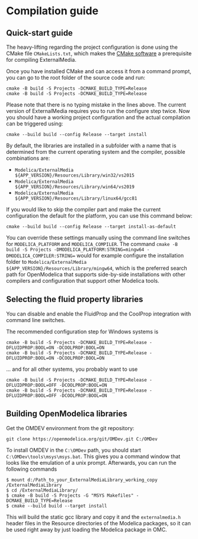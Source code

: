 # Compilation guide

## Quick-start guide

The heavy-lifting regarding the project configuration is done using the CMake
file `CMakeLists.txt`, which makes the [CMake software](https://cmake.org/)
a prerequisite for compiling ExternalMedia.

Once you have installed CMake and can access it from a command prompt, you can
go to the root folder of the source code and run:

```shell
cmake -B build -S Projects -DCMAKE_BUILD_TYPE=Release
cmake -B build -S Projects -DCMAKE_BUILD_TYPE=Release
```

Please note that there is no typing mistake in the lines above. The current version
of ExternalMedia requires you to run the configure step twice. Now you should have
a working project configuration and the actual compilation can be triggered using:

```shell
cmake --build build --config Release --target install
```

By default, the libraries are installed in a subfolder with a name that is determined
from the current operating system and the compiler, possible combinations are:
- `Modelica/ExternalMedia ${APP_VERSION}/Resources/Library/win32/vs2015`
- `Modelica/ExternalMedia ${APP_VERSION}/Resources/Library/win64/vs2019`
- `Modelica/ExternalMedia ${APP_VERSION}/Resources/Library/linux64/gcc81`

If you would like to skip the compiler part and make the current configuration the
default for the platform, you can use this command below:

```shell
cmake --build build --config Release --target install-as-default
```

You can override these settings manually using the command line switches for
`MODELICA_PLATFORM` and `MODELICA_COMPILER`. The command 
`cmake -B build -S Projects -DMODELICA_PLATFORM:STRING=mingw64 -DMODELICA_COMPILER:STRING=`
would for example configure the installation folder to
`Modelica/ExternalMedia ${APP_VERSION}/Resources/Library/mingw64`, which is the
preferred search path for OpenModelica that supports side-by-side installations with
other compilers and configuration that support other Modelica tools.

## Selecting the fluid property libraries

You can disable and enable the FluidProp and the CoolProp integration with command
line switches.

The recommended configuration step for Windows systems is 

```shell
cmake -B build -S Projects -DCMAKE_BUILD_TYPE=Release -DFLUIDPROP:BOOL=ON -DCOOLPROP:BOOL=ON
cmake -B build -S Projects -DCMAKE_BUILD_TYPE=Release -DFLUIDPROP:BOOL=ON -DCOOLPROP:BOOL=ON
```

... and for all other systems, you probably want to use

```shell
cmake -B build -S Projects -DCMAKE_BUILD_TYPE=Release -DFLUIDPROP:BOOL=OFF -DCOOLPROP:BOOL=ON
cmake -B build -S Projects -DCMAKE_BUILD_TYPE=Release -DFLUIDPROP:BOOL=OFF -DCOOLPROP:BOOL=ON
```

## Building OpenModelica libraries

Get the OMDEV environment from the git repository:

```shell
git clone https://openmodelica.org/git/OMDev.git C:/OMDev
```

To install OMDEV in the `C:\OMDev` path, you should start `C:\OMDev\tools\msys\msys.bat`. This
gives you a command window that looks like the emulation of a unix prompt. Afterwards, you can
run the following commands

```shell
$ mount d:/Path_to_your_ExternalMediaLibrary_working_copy /ExternalMediaLibrary
$ cd /ExternalMediaLibrary/
$ cmake -B build -S Projects -G "MSYS Makefiles" -DCMAKE_BUILD_TYPE=Release
$ cmake --build build --target install
```

This will build the static gcc library and copy it and the `externalmedia.h`
header files in the Resource directories of the Modelica packages, so it can
be used right away by just loading the Modelica package in OMC.
